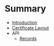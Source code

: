 # Summary

* [Introduction](README.md)
* [Certificate Layout](chapters/layout.md)
* API
   * [Records](chapters/records.md)

